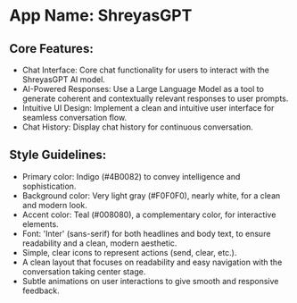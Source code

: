 # **App Name**: ShreyasGPT

## Core Features:

- Chat Interface: Core chat functionality for users to interact with the ShreyasGPT AI model.
- AI-Powered Responses: Use a Large Language Model as a tool to generate coherent and contextually relevant responses to user prompts.
- Intuitive UI Design: Implement a clean and intuitive user interface for seamless conversation flow.
- Chat History: Display chat history for continuous conversation.

## Style Guidelines:

- Primary color: Indigo (#4B0082) to convey intelligence and sophistication.
- Background color: Very light gray (#F0F0F0), nearly white, for a clean and modern look.
- Accent color: Teal (#008080), a complementary color, for interactive elements.
- Font: 'Inter' (sans-serif) for both headlines and body text, to ensure readability and a clean, modern aesthetic.
- Simple, clear icons to represent actions (send, clear, etc.).
- A clean layout that focuses on readability and easy navigation with the conversation taking center stage.
- Subtle animations on user interactions to give smooth and responsive feedback.